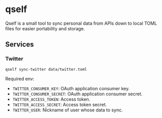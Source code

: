 # qself

Qself is a small tool to sync personal data from APIs down to local TOML files for easier portability and storage.

## Services

### Twitter

    qself sync-twitter data/twitter.toml

Required env:

* `TWITTER_CONSUMER_KEY`: OAuth application consumer key.
* `TWITTER_CONSUMER_SECRET`: OAuth application consumer secret.
* `TWITTER_ACCESS_TOKEN`: Access token.
* `TWITTER_ACCESS_SECRET`: Access token secret.
* `TWITTER_USER`: Nickname of user whose data to sync.
